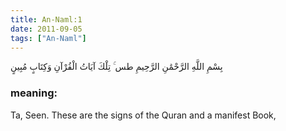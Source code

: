 ```yaml
---
title: An-Naml:1
date: 2011-09-05
tags: ["An-Naml"]
---
```

بِسْمِ اللَّهِ الرَّحْمَٰنِ الرَّحِيمِ طس ۚ تِلْكَ آيَاتُ الْقُرْآنِ وَكِتَابٍ مُبِينٍ
### meaning: 
Ta, Seen. These are the signs of the Quran and a manifest Book,
